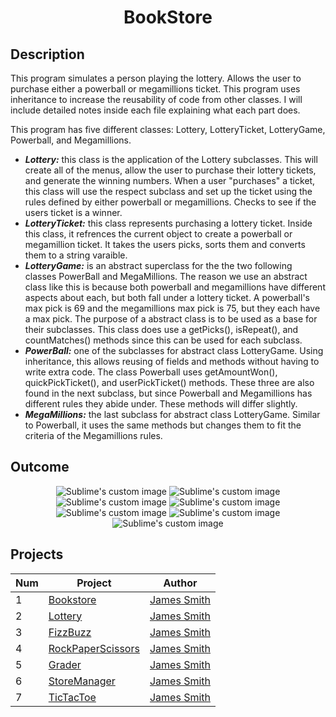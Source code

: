 <h1 align="center">BookStore</h1>

## Description
This program simulates a person playing the lottery. Allows the user to purchase either a powerball or megamillions ticket. This program 
uses inheritance to increase the reusability of code from other classes. I will include detailed notes inside each file explaining what 
each part does. 

This program has five different classes: Lottery, LotteryTicket, LotteryGame, Powerball, and Megamillions.
 - **_Lottery:_** this class is the application of the Lottery subclasses. This will create all of the menus, allow the 
user to purchase their lottery tickets, and generate the winning numbers. When a user "purchases" a ticket, this class will 
use the respect subclass and set up the ticket using the rules defined by either powerball or megamillions. Checks to 
see if the users ticket is a winner.
 - **_LotteryTicket:_** this class represents purchasing a lottery ticket. Inside this class, it refrences the current object 
to create a powerball or megamillion ticket. It takes the users picks, sorts them and converts them to a string varaible. 
- **_LotteryGame:_** is an abstract superclass for the the two following classes PowerBall and MegaMillions. The reason we use
an abstract class like this is because both powerball and megamillions have different aspects about each, but both fall under
a lottery ticket. A powerball's max pick is 69 and the megamillions max pick is 75, but they each have a max pick. The purpose 
of a abstract class is to be used as a base for their subclasses. This class does use a getPicks(), isRepeat(), and countMatches()
methods since this can be used for each subclass.
- **_PowerBall:_** one of the subclasses for abstract class LotteryGame. Using inheritance, this allows reusing of fields and methods 
without having to write extra code. The class Powerball uses getAmountWon(), quickPickTicket(), and userPickTicket() methods. These 
three are also found in the next subclass, but since Powerball and Megamillions has different rules they abide under. These methods 
will differ slightly. 
- **_MegaMillions:_** the last subclass for abstract class LotteryGame. Similar to Powerball, it uses the same methods but changes 
them to fit the criteria of the Megamillions rules. 

## Outcome
<p align="center">
  <img src="https://user-images.githubusercontent.com/80684500/172482132-f464fb59-c15c-49ce-84eb-28a2f45cd1f0.JPG" alt="Sublime's custom image"/>
  <img src="https://user-images.githubusercontent.com/80684500/172482134-f5274622-9dcd-4417-b26e-772d94a0d019.JPG" alt="Sublime's custom image"/>
  <img src="https://user-images.githubusercontent.com/80684500/172482135-583b9a71-ee85-4433-85be-54ae0ce2ddb0.JPG" alt="Sublime's custom image"/>
  <img src="https://user-images.githubusercontent.com/80684500/172482136-c511aa35-927c-41c0-8fee-505b17b1ed53.JPG" alt="Sublime's custom image"/>
  <img src="https://user-images.githubusercontent.com/80684500/171483691-10454eb1-6cc3-41b4-9f17-3733df734d76.JPG" alt="Sublime's custom image"/>
  <img src="https://user-images.githubusercontent.com/80684500/172482138-488d260f-3072-438c-bcaa-61019c4c2520.JPG" alt="Sublime's custom image"/>
  <img src="https://user-images.githubusercontent.com/80684500/172482139-36c30ba3-2091-4102-89fb-5a625b8ddb33.JPG" alt="Sublime's custom image"/>
</p>

## Projects
|  Num  | Project                                                                                                 | Author                                            |
| ----- | ------------------------------------------------------------------------------------------------------- | --------------------------------------------------|
|   1   | [Bookstore](https://github.com/JamesSmith232/BookStore)                                                 | [James Smith](https://github.com/JamesSmith232)   |
|   2   | [Lottery](https://github.com/JamesSmith232/Lottery)                                                     | [James Smith](https://github.com/JamesSmith232)   |
|   3   | [FizzBuzz](https://github.com/JamesSmith232/FizzBuzz)                                                   | [James Smith](https://github.com/JamesSmith232)   |
|   4   | [RockPaperScissors](https://github.com/JamesSmith232/RockPaperScissors)                                 | [James Smith](https://github.com/JamesSmith232)   |
|   5   | [Grader](https://github.com/JamesSmith232/Grader)                                                       | [James Smith](https://github.com/JamesSmith232)   |
|   6   | [StoreManager](https://github.com/JamesSmith232/StoreManager)                                           | [James Smith](https://github.com/JamesSmith232)   |
|   7   | [TicTacToe](https://github.com/JamesSmith232/TicTacToe)                                                 | [James Smith](https://github.com/JamesSmith232)   |
